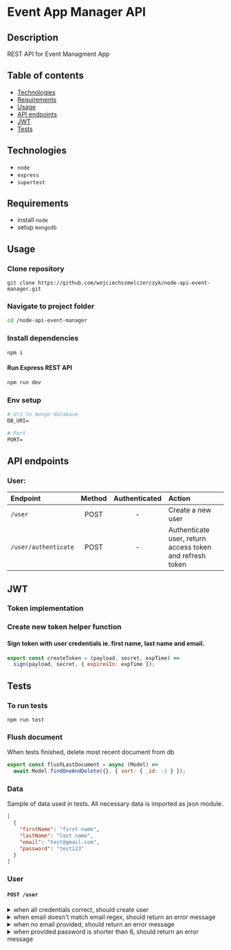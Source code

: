# Event App Manager API

## Description

REST API for Event Managment App

## Table of contents

- [Technologies](#technologies)
- [Requirements](#requirements)
- [Usage](#usage)
- [API endpoints](#api-endpoints)
- [JWT](#jwt)
- [Tests](#tests)

## Technologies

- `node`
- `express`
- `supertest`

## Requirements

- install `node`
- setup `mongodb`

## Usage

### Clone repository

```
git clone https://github.com/wojciechszmelczerczyk/node-api-event-manager.git
```

### Navigate to project folder

```sh
cd /node-api-event-manager
```

### Install dependencies

```
npm i
```

#### Run Express REST API

```sh
npm run dev
```

### Env setup

```dockerfile
# Uri to mongo database
DB_URI=

# Port
PORT=

```

## API endpoints

### User:

| Endpoint             | Method | Authenticated | Action                                                   |
| :------------------- | :----: | :-----------: | :------------------------------------------------------- |
| `/user`              |  POST  |       -       | Create a new user                                        |
| `/user/authenticate` |  POST  |       -       | Authenticate user, return access token and refresh token |

## JWT

### Token implementation

### Create new token helper function

#### Sign token with user credentials ie. first name, last name and email.

```javascript
export const createToken = (payload, secret, expTime) =>
  sign(payload, secret, { expiresIn: expTime });
```

## Tests

### To run tests

`npm run test`

### Flush document

When tests finished, delete most recent document from db

```javascript
export const flushLastDocument = async (Model) =>
  await Model.findOneAndDelete({}, { sort: { _id: -1 } });
```

### Data

Sample of data used in tests. All necessary data is imported as json module.

```json
[
  {
    "firstName": "first name",
    "lastName": "last name",
    "email": "test@gmail.com",
    "password": "test123"
  }
]
```

### User

#### `POST /user`

<details>
<summary>when all credentials correct, should create user</summary>

```javascript
it("when all credentials correct, should create user", async () => {
  const newUser = await request(app).post("/user").send(users[0]);

  // find created user in database
  const userFromDb = await User.findById(newUser.body._id);

  // if user credentials are correct, shouldn't be any error response back
  expect(newUser.error).not.toBeTruthy();

  // user should exist
  expect(userFromDb).toBeTruthy();
});
```

</details>

<details>
<summary>when email doesn't match email regex, should return an error message</summary>

```javascript
it("when email doesn't match email regex, should return an error message", async () => {
  const errData = await request(app).post("/user").send(users[1]);
  expect(errData.error).toBeTruthy();
  expect(errData.text).toBe(
    "user validation failed: email: Please enter a valid email"
  );
});
```

</details>

<details>
<summary>when no email provided, should return an error message</summary>

```javascript
it("when no email provided, should return an error message", async () => {
  const errData = await request(app).post("/user").send(users[2]);
  expect(errData.error).toBeTruthy();
  expect(errData.text).toBe(
    "user validation failed: email: Please enter an email"
  );
});
```

</details>

<details>
<summary>when provided password is shorter than 6, should return an error message</summary>

```javascript
it("when provided password is shorter than 6, should return an error message", async () => {
  const errData = await request(app).post("/user").send(users[3]);
  expect(errData.error).toBeTruthy();
  expect(errData.text).toBe(
    "user validation failed: password: Password is too short. Minimum length is 6 characters"
  );
});
```

</details>
